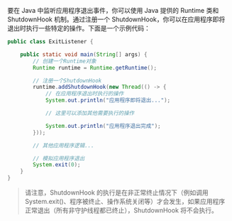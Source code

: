 要在 Java 中监听应用程序退出事件，你可以使用 Java 提供的 Runtime 类和 ShutdownHook 机制。通过注册一个 ShutdownHook，你可以在应用程序即将退出时执行一些特定的操作。下面是一个示例代码：

```java
public class ExitListener {

    public static void main(String[] args) {
        // 创建一个Runtime对象
        Runtime runtime = Runtime.getRuntime();

        // 注册一个ShutdownHook
        runtime.addShutdownHook(new Thread(() -> {
            // 在应用程序退出时执行的操作
            System.out.println("应用程序即将退出...");

            // 这里可以添加其他需要执行的操作

            System.out.println("应用程序退出完成");
        }));

        // 其他应用程序逻辑...

        // 模拟应用程序退出
        System.exit(0);
    }
}
```

> 请注意，ShutdownHook 的执行是在非正常终止情况下（例如调用 System.exit()、程序被终止、操作系统关闭等）才会发生，如果应用程序正常退出（所有非守护线程都已终止），ShutdownHook 将不会执行。